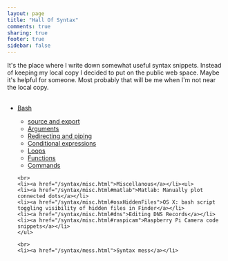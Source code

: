 ```yaml
---
layout: page
title: "Hall Of Syntax"
comments: true
sharing: true
footer: true
sidebar: false
---
```

<p>It's the place where I write down somewhat useful syntax snippets. Instead of keeping my local copy I decided to put on the public web space. Maybe it's helpful for someone. Most probably that will be me when I'm not near the local copy.</p>

<ul>
    <br>
    <li><a href="/syntax/bash.html">Bash</a></li><ul>
    <li><a href="/syntax/bash.html#source">source and export</a></li>
    <li><a href="/syntax/bash.html#arguments">Arguments</a></li>
    <li><a href="/syntax/bash.html#redirecting">Redirecting and piping</a></li>
    <li><a href="/syntax/bash.html#cond">Conditional expressions</a></li>
    <li><a href="/syntax/bash.html#loops">Loops</a></li>
    <li><a href="/syntax/bash.html#funcs">Functions</a></li>
    <li><a href="/syntax/bash.html#commands">Commands</a></li>
    </ul>

    <br>
    <li><a href="/syntax/misc.html">Miscellanous</a></li><ul>
    <li><a href="/syntax/misc.html#matlab">Matlab: Manually plot connected dots</a></li>
    <li><a href="/syntax/misc.html#osxHiddenFiles">OS X: bash script toggling visibility of hidden files in Finder</a></li>
    <li><a href="/syntax/misc.html#dns">Editing DNS Records</a></li>
    <li><a href="/syntax/misc.html#raspicam">Raspberry Pi Camera code snippets</a></li>
    </ul>

    <br>
    <li><a href="/syntax/mess.html">Syntax mess</a></li>

</ul>



